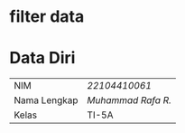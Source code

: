 # filter data

# Data Diri

|              |                    |
| ------------ | ------------------ |
| NIM          | _22104410061_      |
| Nama Lengkap | _Muhammad Rafa R._ |
| Kelas        | TI-5A              |

